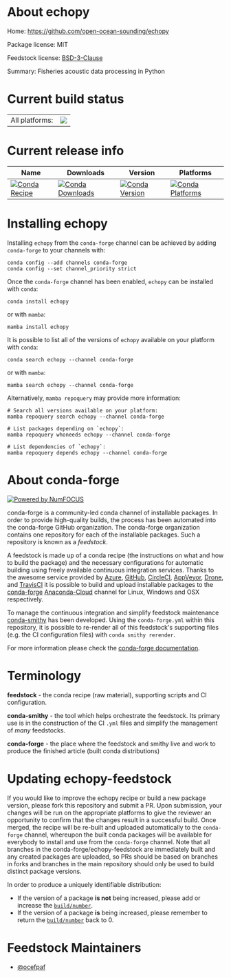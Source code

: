 About echopy
============

Home: https://github.com/open-ocean-sounding/echopy

Package license: MIT

Feedstock license: [BSD-3-Clause](https://github.com/conda-forge/echopy-feedstock/blob/main/LICENSE.txt)

Summary: Fisheries acoustic data processing in Python

Current build status
====================


<table><tr><td>All platforms:</td>
    <td>
      <a href="https://dev.azure.com/conda-forge/feedstock-builds/_build/latest?definitionId=18685&branchName=main">
        <img src="https://dev.azure.com/conda-forge/feedstock-builds/_apis/build/status/echopy-feedstock?branchName=main">
      </a>
    </td>
  </tr>
</table>

Current release info
====================

| Name | Downloads | Version | Platforms |
| --- | --- | --- | --- |
| [![Conda Recipe](https://img.shields.io/badge/recipe-echopy-green.svg)](https://anaconda.org/conda-forge/echopy) | [![Conda Downloads](https://img.shields.io/conda/dn/conda-forge/echopy.svg)](https://anaconda.org/conda-forge/echopy) | [![Conda Version](https://img.shields.io/conda/vn/conda-forge/echopy.svg)](https://anaconda.org/conda-forge/echopy) | [![Conda Platforms](https://img.shields.io/conda/pn/conda-forge/echopy.svg)](https://anaconda.org/conda-forge/echopy) |

Installing echopy
=================

Installing `echopy` from the `conda-forge` channel can be achieved by adding `conda-forge` to your channels with:

```
conda config --add channels conda-forge
conda config --set channel_priority strict
```

Once the `conda-forge` channel has been enabled, `echopy` can be installed with `conda`:

```
conda install echopy
```

or with `mamba`:

```
mamba install echopy
```

It is possible to list all of the versions of `echopy` available on your platform with `conda`:

```
conda search echopy --channel conda-forge
```

or with `mamba`:

```
mamba search echopy --channel conda-forge
```

Alternatively, `mamba repoquery` may provide more information:

```
# Search all versions available on your platform:
mamba repoquery search echopy --channel conda-forge

# List packages depending on `echopy`:
mamba repoquery whoneeds echopy --channel conda-forge

# List dependencies of `echopy`:
mamba repoquery depends echopy --channel conda-forge
```


About conda-forge
=================

[![Powered by
NumFOCUS](https://img.shields.io/badge/powered%20by-NumFOCUS-orange.svg?style=flat&colorA=E1523D&colorB=007D8A)](https://numfocus.org)

conda-forge is a community-led conda channel of installable packages.
In order to provide high-quality builds, the process has been automated into the
conda-forge GitHub organization. The conda-forge organization contains one repository
for each of the installable packages. Such a repository is known as a *feedstock*.

A feedstock is made up of a conda recipe (the instructions on what and how to build
the package) and the necessary configurations for automatic building using freely
available continuous integration services. Thanks to the awesome service provided by
[Azure](https://azure.microsoft.com/en-us/services/devops/), [GitHub](https://github.com/),
[CircleCI](https://circleci.com/), [AppVeyor](https://www.appveyor.com/),
[Drone](https://cloud.drone.io/welcome), and [TravisCI](https://travis-ci.com/)
it is possible to build and upload installable packages to the
[conda-forge](https://anaconda.org/conda-forge) [Anaconda-Cloud](https://anaconda.org/)
channel for Linux, Windows and OSX respectively.

To manage the continuous integration and simplify feedstock maintenance
[conda-smithy](https://github.com/conda-forge/conda-smithy) has been developed.
Using the ``conda-forge.yml`` within this repository, it is possible to re-render all of
this feedstock's supporting files (e.g. the CI configuration files) with ``conda smithy rerender``.

For more information please check the [conda-forge documentation](https://conda-forge.org/docs/).

Terminology
===========

**feedstock** - the conda recipe (raw material), supporting scripts and CI configuration.

**conda-smithy** - the tool which helps orchestrate the feedstock.
                   Its primary use is in the construction of the CI ``.yml`` files
                   and simplify the management of *many* feedstocks.

**conda-forge** - the place where the feedstock and smithy live and work to
                  produce the finished article (built conda distributions)


Updating echopy-feedstock
=========================

If you would like to improve the echopy recipe or build a new
package version, please fork this repository and submit a PR. Upon submission,
your changes will be run on the appropriate platforms to give the reviewer an
opportunity to confirm that the changes result in a successful build. Once
merged, the recipe will be re-built and uploaded automatically to the
`conda-forge` channel, whereupon the built conda packages will be available for
everybody to install and use from the `conda-forge` channel.
Note that all branches in the conda-forge/echopy-feedstock are
immediately built and any created packages are uploaded, so PRs should be based
on branches in forks and branches in the main repository should only be used to
build distinct package versions.

In order to produce a uniquely identifiable distribution:
 * If the version of a package **is not** being increased, please add or increase
   the [``build/number``](https://docs.conda.io/projects/conda-build/en/latest/resources/define-metadata.html#build-number-and-string).
 * If the version of a package **is** being increased, please remember to return
   the [``build/number``](https://docs.conda.io/projects/conda-build/en/latest/resources/define-metadata.html#build-number-and-string)
   back to 0.

Feedstock Maintainers
=====================

* [@ocefpaf](https://github.com/ocefpaf/)

